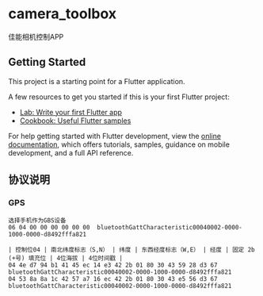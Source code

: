 # camera_toolbox

佳能相机控制APP

## Getting Started

This project is a starting point for a Flutter application.

A few resources to get you started if this is your first Flutter project:

- [Lab: Write your first Flutter app](https://docs.flutter.dev/get-started/codelab)
- [Cookbook: Useful Flutter samples](https://docs.flutter.dev/cookbook)

For help getting started with Flutter development, view the
[online documentation](https://docs.flutter.dev/), which offers tutorials,
samples, guidance on mobile development, and a full API reference.

## 协议说明
### GPS
```plaintext
选择手机作为GBS设备
06 04 00 00 00 00 00 00  bluetoothGattCharacteristic00040002-0000-1000-0000-d8492fffa821

| 控制位04 | 南北纬度标志（S,N） | 纬度 | 东西经度标志（W,E） | 经度 | 固定 2b (+号) 填充位 | 4位海拔 | 4位时间戳 |
04 4e d7 94 b1 41 45 ec 14 e3 42 2b 01 80 30 43 59 28 d3 67  bluetoothGattCharacteristic00040002-0000-1000-0000-d8492fffa821
04 53 8a 8a 1c 42 57 a7 16 ec 42 2b 01 80 30 43 e5 56 d3 67  bluetoothGattCharacteristic00040002-0000-1000-0000-d8492fffa821
```